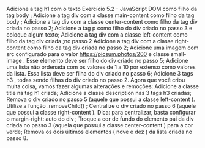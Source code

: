 Adicione a tag h1 com o texto Exercício 5.2 - JavaScript DOM como filho da tag body ;
Adicione a tag div com a classe main-content como filho da tag body ;
Adicione a tag div com a classe center-content como filho da tag div criada no passo 2;
Adicione a tag p como filho do div criado no passo 3 e coloque algum texto;
Adicione a tag div com a classe left-content como filho da tag div criada ;no passo 2
Adicione a tag div com a classe right-content como filho da tag div criada no passo 2;
Adicione uma imagem com src configurado para o valor https://picsum.photos/200 e classe small-image . Esse elemento deve ser filho do div criado no passo 5;
Adicione uma lista não ordenada com os valores de 1 a 10 por extenso como valores da lista. Essa lista deve ser filha do div criado no passo 6;
Adicione 3 tags h3 , todas sendo filhas do div criado no passo 2.
Agora que você criou muita coisa, vamos fazer algumas alterações e remoções:
Adicione a classe title na tag h1 criada;
Adicione a classe description nas 3 tags h3 criadas;
Remova o div criado no passo 5 (aquele que possui a classe left-content ). Utilize a função .removeChild() ;
Centralize o div criado no passo 6 (aquele que possui a classe right-content ). Dica: para centralizar, basta configurar o margin-right: auto do div ;
Troque a cor de fundo do elemento pai da div criada no passo 3 (aquela que possui a classe center-content ) para a cor verde;
Remova os dois últimos elementos ( nove e dez ) da lista criada no passo 8.